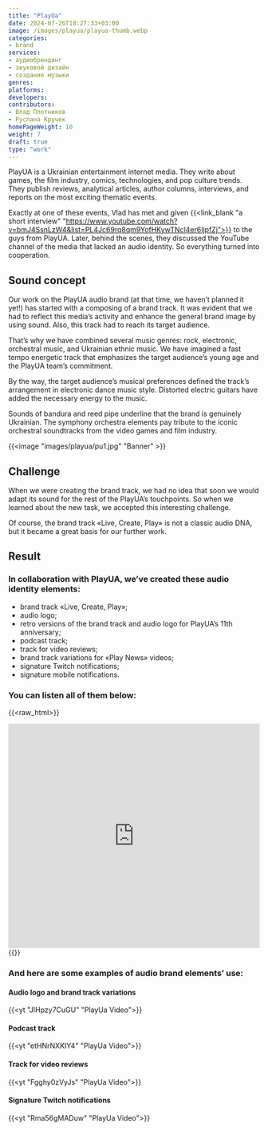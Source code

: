 ```yaml
---
title: "PlayUa"
date: 2024-07-26T18:27:33+03:00
image: /images/playua/playua-thumb.webp
categories:
- brand
services:
- аудиобрендинг
- звуковой дизайн
- создание музыки
genres:
platforms:
developers:
contributors:
- Влад Плотников
- Руслана Кручек
homePageWeight: 10
weight: 7
draft: true
type: "work"
---
```


PlayUA is a Ukrainian entertainment internet media. They write about games, the film industry, comics, technologies, and pop culture trends. They publish reviews, analytical articles, author columns, interviews, and reports on the most exciting thematic events.

Exactly at one of these events, Vlad has met and given {{<link_blank "a short interview" "https://www.youtube.com/watch?v=bmJ4SsnLzW4&list=PL4Jc69rq8qm9YofHKywTNcl4er6IjpfZj">}} to the guys from PlayUA. Later, behind the scenes, they discussed the YouTube channel of the media that lacked an audio identity. So everything turned into cooperation.

## Sound concept

Our work on the PlayUA audio brand (at that time, we haven’t planned it yet!) has started with a composing of a brand track. It was evident that we had to reflect this media’s activity and enhance the general brand image by using sound. Also, this track had to reach its target audience.

That’s why we have combined several music genres: rock, electronic, orchestral music, and Ukrainian ethnic music. We have imagined a fast tempo energetic track that emphasizes the target audience’s young age and the PlayUA team’s commitment.

By the way, the target audience’s musical preferences defined the track’s arrangement in electronic dance music style. Distorted electric guitars have added the necessary energy to the music.

Sounds of bandura and reed pipe underline that the brand is genuinely Ukrainian. The symphony orchestra elements pay tribute to the iconic orchestral soundtracks from the video games and film industry.

{{<image "images/playua/pu1.jpg" "Banner" >}}

## Challenge

When we were creating the brand track, we had no idea that soon we would adapt its sound for the rest of the PlayUA’s touchpoints. So when we learned about the new task, we accepted this interesting challenge.

Of course, the brand track «Live, Create, Play» is not a classic audio DNA, but it became a great basis for our further work.

## Result

### In collaboration with PlayUA, we’ve created these audio identity elements:

- brand track «Live, Create, Play»;
- audio logo;
- retro versions of the brand track and audio logo for PlayUA’s 11th anniversary;
- podcast track;
- track for video reviews;
- brand track variations for «Play News» videos;
- signature Twitch notifications;
- signature mobile notifications.

### You can listen all of them below:

{{<raw_html>}}
<iframe loading="lazy" width="100%" height="450" scrolling="no" frameborder="no" allow="autoplay" src="https://w.soundcloud.com/player/?url=https%3A//api.soundcloud.com/playlists/786416052&amp;color=%23ff5500&amp;auto_play=false&amp;hide_related=false&amp;show_comments=true&amp;show_user=true&amp;show_reposts=false&amp;show_teaser=true"></iframe>
{{</raw_html>}}

### And here are some examples of audio brand elements’ use:

#### Audio logo and brand track variations

{{<yt "JIHpzy7CuGU" "PlayUa Video">}}

#### Podcast track

{{<yt "etHNrNXKIY4" "PlayUa Video">}}

#### Track for video reviews

{{<yt "Fgghy0zVyJs" "PlayUa Video">}}

#### Signature Twitch notifications

{{<yt "Rma56gMADuw" "PlayUa Video">}}